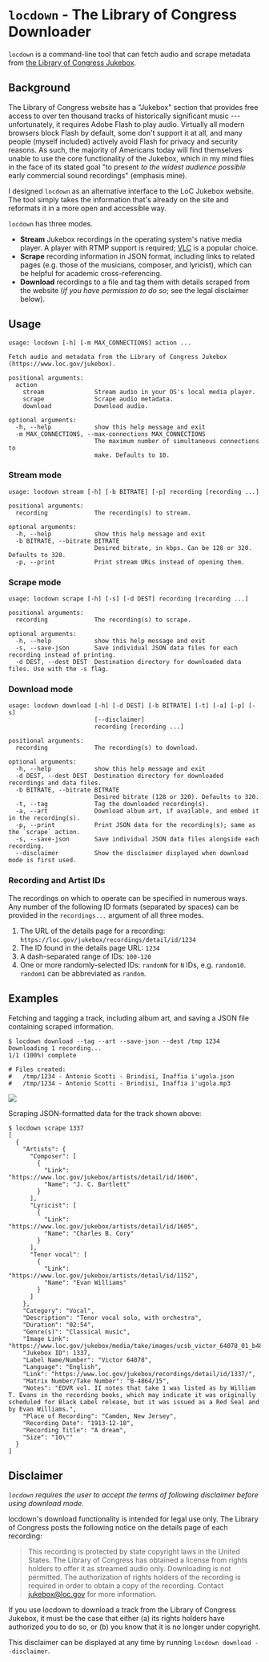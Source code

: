 # `locdown` - The Library of Congress Downloader

`locdown` is a command-line tool that can fetch audio and scrape metadata from
[the Library of Congress Jukebox](https://www.loc.gov/jukebox).

## Background

The Library of Congress website has a "Jukebox" section that provides free
access to over ten thousand tracks of historically significant music ---
unfortunately, it requires Adobe Flash to play audio. Virtually all modern
browsers block Flash by default, some don't support it at all, and many people
(myself included) actively avoid Flash for privacy and security reasons. As
such, the majority of Americans today will find themselves unable to use the
core functionality of the Jukebox, which in my mind flies in the face of its
stated goal "to present _to the widest audience possible_ early commercial
sound recordings" (emphasis mine).

I designed `locdown` as an alternative interface to the LoC Jukebox website.
The tool simply takes the information that's already on the site and reformats
it in a more open and accessible way.

`locdown` has three modes.

- **Stream** Jukebox recordings in the operating system's native
  media player. A player with RTMP support is required;
  [VLC](https://www.videolan.org/vlc/index.html) is a popular choice.
- **Scrape** recording information in JSON format, including links to
  related pages (e.g. those of the musicians, composer, and lyricist), which
  can be helpful for academic cross-referencing.
- **Download** recordings to a file and tag them with details scraped from
	the website (*if you have permission to do so*; see the legal disclaimer below).

## Usage

```
usage: locdown [-h] [-m MAX_CONNECTIONS] action ...

Fetch audio and metadata from the Library of Congress Jukebox
(https://www.loc.gov/jukebox).

positional arguments:
  action
    stream              Stream audio in your OS's local media player.
    scrape              Scrape audio metadata.
    download            Download audio.

optional arguments:
  -h, --help            show this help message and exit
  -m MAX_CONNECTIONS, --max-connections MAX_CONNECTIONS
                        The maximum number of simultaneous connections to
                        make. Defaults to 10.
```

### Stream mode

```
usage: locdown stream [-h] [-b BITRATE] [-p] recording [recording ...]

positional arguments:
  recording             The recording(s) to stream.

optional arguments:
  -h, --help            show this help message and exit
  -b BITRATE, --bitrate BITRATE
                        Desired bitrate, in kbps. Can be 128 or 320. Defaults to 320.
  -p, --print           Print stream URLs instead of opening them.
```

### Scrape mode

```
usage: locdown scrape [-h] [-s] [-d DEST] recording [recording ...]

positional arguments:
  recording             The recording(s) to scrape.

optional arguments:
  -h, --help            show this help message and exit
  -s, --save-json       Save individual JSON data files for each recording instead of printing.
  -d DEST, --dest DEST  Destination directory for downloaded data files. Use with the -s flag.
```

### Download mode

```
usage: locdown download [-h] [-d DEST] [-b BITRATE] [-t] [-a] [-p] [-s]
                        [--disclaimer]
                        recording [recording ...]

positional arguments:
  recording             The recording(s) to download.

optional arguments:
  -h, --help            show this help message and exit
  -d DEST, --dest DEST  Destination directory for downloaded recordings and data files.
  -b BITRATE, --bitrate BITRATE
                        Desired bitrate (128 or 320). Defaults to 320.
  -t, --tag             Tag the downloaded recording(s).
  -a, --art             Download album art, if available, and embed it in the recording(s).
  -p, --print           Print JSON data for the recording(s); same as the `scrape` action.
  -s, --save-json       Save individual JSON data files alongside each recording.
  --disclaimer          Show the disclaimer displayed when download mode is first used.
```

### Recording and Artist IDs

The recordings on which to operate can be specified in numerous ways. Any number
of the following ID formats (separated by spaces) can be provided in the
`recordings...` argument of all three modes.

1. The URL of the details page for a recording:
   `https://loc.gov/jukebox/recordings/detail/id/1234`
2. The ID found in the details page URL: `1234`
3. A dash-separated range of IDs: `100-120`
4. One or more randomly-selected IDs: `randomN` for `N` IDs, e.g. `random10`. `random1` can be abbreviated as `random`.

## Examples

Fetching and tagging a track, including album art, and saving a JSON file
containing scraped information.

```
$ locdown download --tag --art --save-json --dest /tmp 1234
Downloading 1 recording...
1/1 (100%) complete

# Files created:
#   /tmp/1234 - Antonio Scotti - Brindisi, Inaffia i'ugola.json
#   /tmp/1234 - Antonio Scotti - Brindisi, Inaffia i'ugola.mp3
```

![](images/example.png)

Scraping JSON-formatted data for the track shown above:

```
$ locdown scrape 1337
[
  {
    "Artists": {
      "Composer": [
        {
          "Link": "https://www.loc.gov/jukebox/artists/detail/id/1606",
          "Name": "J. C. Bartlett"
        }
      ],
      "Lyricist": [
        {
          "Link": "https://www.loc.gov/jukebox/artists/detail/id/1605",
          "Name": "Charles B. Cory"
        }
      ],
      "Tenor vocal": [
        {
          "Link": "https://www.loc.gov/jukebox/artists/detail/id/1152",
          "Name": "Evan Williams"
        }
      ]
    },
    "Category": "Vocal",
    "Description": "Tenor vocal solo, with orchestra",
    "Duration": "02:54",
    "Genre(s)": "Classical music",
    "Image Link": "https://www.loc.gov/jukebox/media/take/images/ucsb_victor_64078_01_b4864_15.jpg",
    "Jukebox ID": 1337,
    "Label Name/Number": "Victor 64078",
    "Language": "English",
    "Link": "https://www.loc.gov/jukebox/recordings/detail/id/1337/",
    "Matrix Number/Take Number": "B-4864/15",
    "Notes": "EDVR vol. II notes that take 1 was listed as by William T. Evans in the recording books, which may indicate it was originally scheduled for Black Label release, but it was issued as a Red Seal and by Evan Williams.",
    "Place of Recording": "Camden, New Jersey",
    "Recording Date": "1913-12-18",
    "Recording Title": "A dream",
    "Size": "10\""
  }
]
```

## Disclaimer

_`locdown` requires the user to accept the terms of following disclaimer before
using download mode._


locdown's download functionality is intended for legal use only. The Library of
Congress posts the following notice on the details page of each recording:

> This recording is protected by state copyright laws in the United States. The
> Library of Congress has obtained a license from rights holders to offer it as
> streamed audio only. Downloading is not permitted. The authorization of
> rights holders of the recording is required in order to obtain a copy of the
> recording. Contact jukebox@loc.gov for more information.

If you use locdown to download a track from the Library of Congress Jukebox,
it must be the case that either
 (a) its rights holders have authorized you to do so, or
 (b) you know that it is no longer under copyright.

This disclaimer can be displayed at any time by running
`locdown download --disclaimer`.

